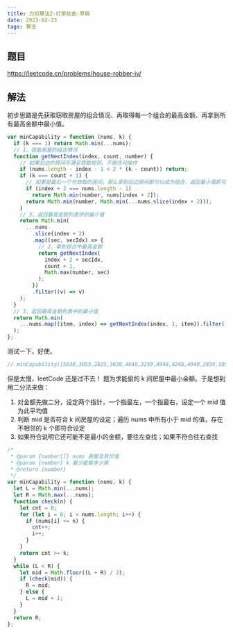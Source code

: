 ```yaml
---
title: 力扣算法2-打家劫舍-草稿
date: 2023-02-23
tags: 算法
---
```


## 题目

https://leetcode.cn/problems/house-robber-iv/

## 解法

初步思路是先获取窃取房屋的组合情况、再取得每一个组合的最高金额、再拿到所有最高金额中最小值。

```javascript
var minCapability = function (nums, k) {
  if (k === 1) return Math.min(...nums);
  // 1、窃取房屋的组合情况
  function getNextIndex(index, count, number) {
    // 如果后边的房间不满足窃取规则，不做任何操作
    if (nums.length - index - 1 < 2 * (k - count)) return;
    if (k === count + 1) {
      // 如果是最后一个可窃取的房间，那么拿到后边房间都可以成为组合，返回最小值即可
      if (index + 2 === nums.length - 1)
        return Math.min(number, nums[index + 2]);
      return Math.min(number, Math.min(...nums.slice(index + 2)));
    }
    // 3、返回最高金额列表中的最小值
    return Math.min(
      ...nums
        .slice(index + 2)
        .map((sec, secIdx) => {
          // 2、拿到组合中最高金额
          return getNextIndex(
            index + 2 + secIdx,
            count + 1,
            Math.max(number, sec)
          );
        })
        .filter((v) => v)
    );
  }
  // 3、返回最高金额列表中的最小值
  return Math.min(
    ...nums.map((item, index) => getNextIndex(index, 1, item)).filter((v) => v)
  );
};
```

测试一下，好使。

```javascript
// minCapability([5038,3053,2825,3638,4648,3259,4948,4248,4940,2834,109,5224,5097,4708,2162,3438,4152,4134,551,3961,2294,3961,1327,2395,1002,763,4296,3147,5069,2156,572,1261,4272,4158,5186,2543,5055,4735,2325,1206,1019,1257,5048,1563,3507,4269,5328,173,5007,2392,967,2768,86,3401,3667,4406,4487,876,1530,819,1320,883,1101,5317,2305,89,788,1603,3456,5221,1910,3343,4597], 28)
```

但是太慢，leetCode 还是过不去！
题为求能偷的 k 间房屋中最小金额。于是想到用二分法来做：
1. 对金额先做二分，设定两个指针，一个指最左，一个指最右，设定一个 mid 值为此平均值
2. 判断 mid 是否符合 k 间房屋的设定；遍历 nums 中所有小于 mid 的值，存在不相邻的 k 个即符合设定
3. 如果符合说明它还可能不是最小的金额，要往左查找；如果不符合往右查找

```javascript
/*
 * @param {number[]} nums 房屋及其价值
 * @param {number} k 最少能偷多少家
 * @return {number}
 */
var minCapability = function (nums, k) {
  let L = Math.min(...nums);
  let R = Math.max(...nums);
  function check(n) {
    let cnt = 0;
    for (let i = 0; i < nums.length; i++) {
      if (nums[i] <= n) {
        cnt++;
        i++;
      }
    }
    return cnt >= k;
  }
  while (L < R) {
    let mid = Math.floor((L + R) / 2);
    if (check(mid)) {
      R = mid;
    } else {
      L = mid + 1;
    }
  }
  return R;
};
```
